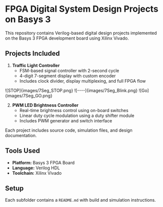 # FPGA Digital System Design Projects on Basys 3

This repository contains Verilog-based digital design projects implemented on the Basys 3 FPGA development board using Xilinx Vivado.

## Projects Included

1. **Traffic Light Controller**
   - FSM-based signal controller with 2-second cycle
   - 4-digit 7-segment display with custom encoder
   - Includes clock divider, display multiplexing, and full FPGA flow
   
![STOP]{images/7Seg_STOP.png}
![----]{images/7Seg_Blink.png}
![Go]{images/7Seg_GO.png}


2. **PWM LED Brightness Controller**
   - Real-time brightness control using on-board switches
   - Linear duty cycle modulation using a duty shifter module
   - Includes PWM generator and switch interface

Each project includes source code, simulation files, and design documentation.

## Tools Used
- **Platform:** Basys 3 FPGA Board
- **Language:** Verilog HDL
- **Toolchain:** Xilinx Vivado

## Setup
Each subfolder contains a `README.md` with build and simulation instructions.

